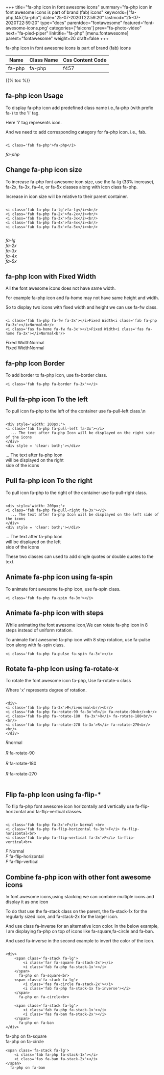 +++
title="fa-php icon in font awesome icons"
summary="fa-php icon in font awesome icons is part of brand (fab) icons"
keywords=["fa-php,f457,fa-php"]
date="25-07-2020T22:59:20"
lastmod="25-07-2020T22:59:20"
type="docs"
parentdoc="fontawesome"
featured='font-awesome-icons.png'
categories=['faicons']
prev="fa-photo-video"
next="fa-pied-piper"
linktitle="fa-php"
[menu.fontawesome]
parent="fontawesome"
weight=20
draft=false
+++


fa-php icon in font awesome icons is part of brand (fab) icons

<div class='table-responsive'><table class='table'><thead><tr><th>Name</th><th>Class Name</th><th>Css Content Code</th></tr></thead><tbody><tr><td>fa-php</td><td>fa-php</td><td>f457</td></tr></tbody></table></div>


{{% toc %}}


## fa-php icon Usage

To display fa-php icon add predefined class name i.e.,fa-php (with prefix fa-) to the 'i' tag.

Here 'i' tag represents icon.

And we need to add corresponding category for fa-php icon. i.e., fab.


```

<i class='fab fa-php'>fa-php</i>
```

<i class='fab fa-php'>fa-php</i>




## Change fa-php icon size
To increase fa-php font awesome icon size, use the fa-lg (33% increase), fa-2x, fa-3x, fa-4x, or fa-5x classes along with icon class fa-php.

Increase in icon size will be relative to their parent container. 

```

<i class='fab fa-php fa-lg'>fa-lg</i><br/>
<i class='fab fa-php fa-2x'>fa-2x</i><br/>
<i class='fab fa-php fa-3x'>fa-3x</i><br/>
<i class='fab fa-php fa-4x'>fa-4x</i><br/>
<i class='fab fa-php fa-5x'>fa-5x</i><br/>
            
```

<i class='fab fa-php fa-lg'>fa-lg</i><br/>
<i class='fab fa-php fa-2x'>fa-2x</i><br/>
<i class='fab fa-php fa-3x'>fa-3x</i><br/>
<i class='fab fa-php fa-4x'>fa-4x</i><br/>
<i class='fab fa-php fa-5x'>fa-5x</i><br/>
            



## fa-php Icon with Fixed Width 

All the font awesome icons does not have same width.

For example fa-php icon and fa-home may not have same height and width.

So to display two icons with fixed width and height we can use fa-fw class.


```

<i class='fab fa-php fa-fw fa-3x'></i>Fixed Width<i class='fab fa-php fa-3x'></i>Normal<br/>
<i class='fas fa-home fa-fw fa-3x'></i>Fixed Width<i class='fas fa-home fa-3x'></i>Normal<br/>
```

<i class='fab fa-php fa-fw fa-3x'></i>Fixed Width<i class='fab fa-php fa-3x'></i>Normal<br/>
<i class='fas fa-home fa-fw fa-3x'></i>Fixed Width<i class='fas fa-home fa-3x'></i>Normal<br/>



## fa-php Icon Border 

To add border to fa-php icon, use fa-border class.


```
<i class='fab fa-php fa-border fa-3x'></i>

```
<i class='fab fa-php fa-border fa-3x'></i>





## Pull fa-php icon To the left

To pull icon fa-php to the left of the container use fa-pull-left class.\n

```

<div style='width: 200px;'>
<i class='fab fa-php fa-pull-left fa-3x'></i>
  ... The text after fa-php Icon will be displayed on the right side of the icons
</div>
<div style = 'clear: both;'></div>
```

<div style='width: 200px;'>
<i class='fab fa-php fa-pull-left fa-3x'></i>
  ... The text after fa-php Icon will be displayed on the right side of the icons
</div>
<div style = 'clear: both;'></div>




## Pull fa-php icon To the right
To pull icon fa-php to the right of the container use fa-pull-right class.

```

<div style='width: 200px;'>
<i class='fab fa-php fa-pull-right fa-3x'></i>
  ... The text after fa-php Icon will be displayed on the left side of the icons
</div>
<div style = 'clear: both;'></div>
```

<div style='width: 200px;'>
<i class='fab fa-php fa-pull-right fa-3x'></i>
  ... The text after fa-php Icon will be displayed on the left side of the icons
</div>
<div style = 'clear: both;'></div>

These two classes can used to add single quotes or double quotes to the text.


## Animate fa-php icon using fa-spin
To animate font awesome fa-php icon, use fa-spin class.

```
<i class='fab fa-php fa-spin fa-3x'></i>
```
<i class='fab fa-php fa-spin fa-3x'></i>




## Animate fa-php icon with steps
While animating the font awesome icon,We can rotate fa-php icon in 8 steps instead of uniform rotation.

To animate font awesome fa-php icon with 8 step rotation, use fa-pulse icon along with fa-spin class.


```
<i class='fab fa-php fa-pulse fa-spin fa-3x'></i>

```
<i class='fab fa-php fa-pulse fa-spin fa-3x'></i>





## Rotate fa-php Icon using fa-rotate-x
To rotate the font awesome icon fa-php, Use fa-rotate-x class

Where 'x' represents degree of rotation.


```

<div>
<i class='fab fa-php fa-3x'>R</i>normal<br/><br/>
<i class='fab fa-php fa-rotate-90 fa-3x'>R</i> fa-rotate-90<br/><br/> 
<i class='fab fa-php fa-rotate-180  fa-3x'>R</i> fa-rotate-180<br/><br/> 
<i class='fab fa-php fa-rotate-270 fa-3x'>R</i> fa-rotate-270<br/><br/>
</div>
```

<div>
<i class='fab fa-php fa-3x'>R</i>normal<br/><br/>
<i class='fab fa-php fa-rotate-90 fa-3x'>R</i> fa-rotate-90<br/><br/> 
<i class='fab fa-php fa-rotate-180  fa-3x'>R</i> fa-rotate-180<br/><br/> 
<i class='fab fa-php fa-rotate-270 fa-3x'>R</i> fa-rotate-270<br/><br/>
</div>




## Flip fa-php Icon using fa-flip-*
To flip fa-php font awesome icon horizontally and vertically use fa-flip-horizontal and fa-flip-vertical classes. 

```

<i class='fab fa-php fa-3x'>F</i> Normal <br>
<i class='fab fa-php fa-flip-horizontal fa-3x'>F</i> fa-flip-horizontal<br>
<i class='fab fa-php fa-flip-vertical fa-3x'>F</i> fa-flip-vertical<br>
```

<i class='fab fa-php fa-3x'>F</i> Normal <br>
<i class='fab fa-php fa-flip-horizontal fa-3x'>F</i> fa-flip-horizontal<br>
<i class='fab fa-php fa-flip-vertical fa-3x'>F</i> fa-flip-vertical<br>




## Combine fa-php icon with other font awesome icons
In font awesome icons,using stacking we can combine multiple icons and display it as one icon 

To do that use the fa-stack class on the parent, the fa-stack-1x for the regularly sized icon, and fa-stack-2x for the larger icon.

And use class fa-inverse for an alternative icon color. 
In the below example, I am displaying fa-php on top of icons like fa-square,fa-circle and fa-ban.

And used fa-inverse in the second example to invert the color of the icon.

```

<div>
    <span class='fa-stack fa-lg'>
        <i class='far fa-square fa-stack-2x'></i>
        <i class='fab fa-php fa-stack-1x'></i>
    </span>
      fa-php on fa-square<br>
    <span class='fa-stack fa-lg'>
        <i class='fas fa-circle fa-stack-2x'></i>
        <i class='fab fa-php fa-stack-1x fa-inverse'></i>
    </span>
      fa-php on fa-circle<br>

    <span class='fa-stack fa-lg'>
        <i class='fab fa-php fa-stack-1x'></i>
        <i class='fas fa-ban fa-stack-2x'></i>
    </span>
      fa-php on fa-ban
</div>
```

<div>
    <span class='fa-stack fa-lg'>
        <i class='far fa-square fa-stack-2x'></i>
        <i class='fab fa-php fa-stack-1x'></i>
    </span>
      fa-php on fa-square<br>
    <span class='fa-stack fa-lg'>
        <i class='fas fa-circle fa-stack-2x'></i>
        <i class='fab fa-php fa-stack-1x fa-inverse'></i>
    </span>
      fa-php on fa-circle<br>

    <span class='fa-stack fa-lg'>
        <i class='fab fa-php fa-stack-1x'></i>
        <i class='fas fa-ban fa-stack-2x'></i>
    </span>
      fa-php on fa-ban
</div>






